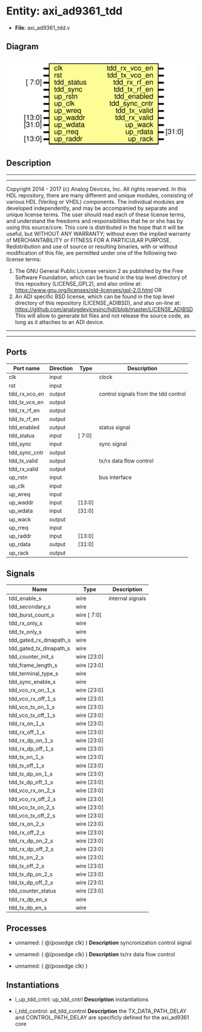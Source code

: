 # Entity: axi_ad9361_tdd

- **File**: axi_ad9361_tdd.v
## Diagram

![Diagram](axi_ad9361_tdd.svg "Diagram")
## Description

***************************************************************************
 ***************************************************************************
 Copyright 2014 - 2017 (c) Analog Devices, Inc. All rights reserved.
 In this HDL repository, there are many different and unique modules, consisting
 of various HDL (Verilog or VHDL) components. The individual modules are
 developed independently, and may be accompanied by separate and unique license
 terms.
 The user should read each of these license terms, and understand the
 freedoms and responsibilities that he or she has by using this source/core.
 This core is distributed in the hope that it will be useful, but WITHOUT ANY
 WARRANTY; without even the implied warranty of MERCHANTABILITY or FITNESS FOR
 A PARTICULAR PURPOSE.
 Redistribution and use of source or resulting binaries, with or without modification
 of this file, are permitted under one of the following two license terms:
   1. The GNU General Public License version 2 as published by the
      Free Software Foundation, which can be found in the top level directory
      of this repository (LICENSE_GPL2), and also online at:
      <https://www.gnu.org/licenses/old-licenses/gpl-2.0.html>
 OR
   2. An ADI specific BSD license, which can be found in the top level directory
      of this repository (LICENSE_ADIBSD), and also on-line at:
      https://github.com/analogdevicesinc/hdl/blob/master/LICENSE_ADIBSD
      This will allow to generate bit files and not release the source code,
      as long as it attaches to an ADI device.
 ***************************************************************************
 ***************************************************************************
 
## Ports

| Port name     | Direction | Type   | Description                          |
| ------------- | --------- | ------ | ------------------------------------ |
| clk           | input     |        | clock                                |
| rst           | input     |        |                                      |
| tdd_rx_vco_en | output    |        | control signals from the tdd control |
| tdd_tx_vco_en | output    |        |                                      |
| tdd_rx_rf_en  | output    |        |                                      |
| tdd_tx_rf_en  | output    |        |                                      |
| tdd_enabled   | output    |        | status signal                        |
| tdd_status    | input     | [ 7:0] |                                      |
| tdd_sync      | input     |        | sync signal                          |
| tdd_sync_cntr | output    |        |                                      |
| tdd_tx_valid  | output    |        | tx/rx data flow control              |
| tdd_rx_valid  | output    |        |                                      |
| up_rstn       | input     |        | bus interface                        |
| up_clk        | input     |        |                                      |
| up_wreq       | input     |        |                                      |
| up_waddr      | input     | [13:0] |                                      |
| up_wdata      | input     | [31:0] |                                      |
| up_wack       | output    |        |                                      |
| up_rreq       | input     |        |                                      |
| up_raddr      | input     | [13:0] |                                      |
| up_rdata      | output    | [31:0] |                                      |
| up_rack       | output    |        |                                      |
## Signals

| Name                   | Type        | Description       |
| ---------------------- | ----------- | ----------------- |
| tdd_enable_s           | wire        | internal signals  |
| tdd_secondary_s        | wire        |                   |
| tdd_burst_count_s      | wire [ 7:0] |                   |
| tdd_rx_only_s          | wire        |                   |
| tdd_tx_only_s          | wire        |                   |
| tdd_gated_rx_dmapath_s | wire        |                   |
| tdd_gated_tx_dmapath_s | wire        |                   |
| tdd_counter_init_s     | wire [23:0] |                   |
| tdd_frame_length_s     | wire [23:0] |                   |
| tdd_terminal_type_s    | wire        |                   |
| tdd_sync_enable_s      | wire        |                   |
| tdd_vco_rx_on_1_s      | wire [23:0] |                   |
| tdd_vco_rx_off_1_s     | wire [23:0] |                   |
| tdd_vco_tx_on_1_s      | wire [23:0] |                   |
| tdd_vco_tx_off_1_s     | wire [23:0] |                   |
| tdd_rx_on_1_s          | wire [23:0] |                   |
| tdd_rx_off_1_s         | wire [23:0] |                   |
| tdd_rx_dp_on_1_s       | wire [23:0] |                   |
| tdd_rx_dp_off_1_s      | wire [23:0] |                   |
| tdd_tx_on_1_s          | wire [23:0] |                   |
| tdd_tx_off_1_s         | wire [23:0] |                   |
| tdd_tx_dp_on_1_s       | wire [23:0] |                   |
| tdd_tx_dp_off_1_s      | wire [23:0] |                   |
| tdd_vco_rx_on_2_s      | wire [23:0] |                   |
| tdd_vco_rx_off_2_s     | wire [23:0] |                   |
| tdd_vco_tx_on_2_s      | wire [23:0] |                   |
| tdd_vco_tx_off_2_s     | wire [23:0] |                   |
| tdd_rx_on_2_s          | wire [23:0] |                   |
| tdd_rx_off_2_s         | wire [23:0] |                   |
| tdd_rx_dp_on_2_s       | wire [23:0] |                   |
| tdd_rx_dp_off_2_s      | wire [23:0] |                   |
| tdd_tx_on_2_s          | wire [23:0] |                   |
| tdd_tx_off_2_s         | wire [23:0] |                   |
| tdd_tx_dp_on_2_s       | wire [23:0] |                   |
| tdd_tx_dp_off_2_s      | wire [23:0] |                   |
| tdd_counter_status     | wire [23:0] |                   |
| tdd_rx_dp_en_s         | wire        |                   |
| tdd_tx_dp_en_s         | wire        |                   |
## Processes
- unnamed: ( @(posedge clk) )
**Description**
syncronization control signal

- unnamed: ( @(posedge clk) )
**Description**
tx/rx data flow control

- unnamed: ( @(posedge clk) )
## Instantiations

- i_up_tdd_cntrl: up_tdd_cntrl
**Description**
instantiations

- i_tdd_control: ad_tdd_control
**Description**
the TX_DATA_PATH_DELAY and CONTROL_PATH_DELAY are specificly defined
for the axi_ad9361 core

